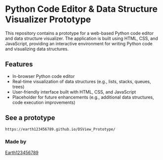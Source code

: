# Python Code Editor & Data Structure Visualizer Prototype

This repository contains a prototype for a web-based Python code editor and data structure visualizer. The application is built using HTML, CSS, and JavaScript, providing an interactive environment for writing Python code and visualizing data structures.

## Features

- In-browser Python code editor
- Real-time visualization of data structures (e.g., lists, stacks, queues, trees)
- User-friendly interface built with HTML, CSS, and JavaScript
- Placeholder for future enhancements (e.g., additional data structures, code execution improvements)

## See a prototype 

```bash
https://earth123456789.github.io/DSView_Prototype/
```

### Made by 

[Earth123456789](https://github.com/Earth123456789) 